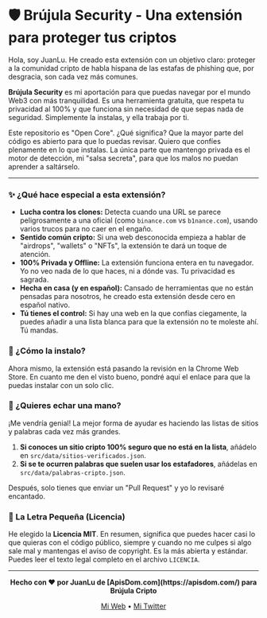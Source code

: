 # 🛡️ Brújula Security - Una extensión para proteger tus criptos

Hola, soy JuanLu. He creado esta extensión con un objetivo claro: proteger a la comunidad cripto de habla hispana de las estafas de phishing que, por desgracia, son cada vez más comunes.

**Brújula Security** es mi aportación para que puedas navegar por el mundo Web3 con más tranquilidad. Es una herramienta gratuita, que respeta tu privacidad al 100% y que funciona sin necesidad de que sepas nada de seguridad. Simplemente la instalas, y ella trabaja por ti.

Este repositorio es "Open Core". ¿Qué significa? Que la mayor parte del código es abierto para que lo puedas revisar. Quiero que confíes plenamente en lo que instalas. La única parte que mantengo privada es el motor de detección, mi "salsa secreta", para que los malos no puedan aprender a saltárselo.

---

### ✨ ¿Qué hace especial a esta extensión?

* **Lucha contra los clones:** Detecta cuando una URL se parece peligrosamente a una oficial (como `binance.com` vs `b1nance.com`), usando varios trucos para no caer en el engaño.
* **Sentido común cripto:** Si una web desconocida empieza a hablar de "airdrops", "wallets" o "NFTs", la extensión te dará un toque de atención.
* **100% Privada y Offline:** La extensión funciona entera en tu navegador. Yo no veo nada de lo que haces, ni a dónde vas. Tu privacidad es sagrada.
* **Hecha en casa (y en español):** Cansado de herramientas que no están pensadas para nosotros, he creado esta extensión desde cero en español nativo.
* **Tú tienes el control:** Si hay una web en la que confías ciegamente, la puedes añadir a una lista blanca para que la extensión no te moleste ahí. Tú mandas.

### 🚀 ¿Cómo la instalo?

Ahora mismo, la extensión está pasando la revisión en la Chrome Web Store. En cuanto me den el visto bueno, pondré aquí el enlace para que la puedas instalar con un solo clic.

### 🤝 ¿Quieres echar una mano?

¡Me vendría genial! La mejor forma de ayudar es haciendo las listas de sitios y palabras cada vez más grandes.

1.  **Si conoces un sitio cripto 100% seguro que no está en la lista**, añádelo en `src/data/sitios-verificados.json`.
2.  **Si se te ocurren palabras que suelen usar los estafadores**, añádelas en `src/data/palabras-cripto.json`.

Después, solo tienes que enviar un "Pull Request" y yo lo revisaré encantado.

### 📄 La Letra Pequeña (Licencia)

He elegido la **Licencia MIT**. En resumen, significa que puedes hacer casi lo que quieras con el código público, siempre y cuando no me culpes si algo sale mal y mantengas el aviso de copyright. Es la más abierta y estándar. Puedes leer el texto legal completo en el archivo `LICENCIA`.

---

<div align="center">
  <p><strong>Hecho con ❤️ por JuanLu de [ApisDom.com](https://apisdom.com/) para Brújula Cripto</strong></p>
  <a href="https://brujulacripto.com">Mi Web</a> • <a href="https://x.com/BrujulaCripto">Mi Twitter</a>
</div>
